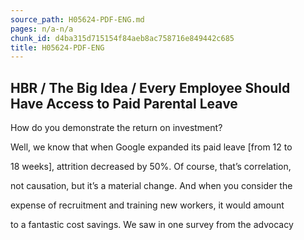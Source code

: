 ```yaml
---
source_path: H05624-PDF-ENG.md
pages: n/a-n/a
chunk_id: d4ba315d715154f84aeb8ac758716e849442c685
title: H05624-PDF-ENG
---
```

## HBR / The Big Idea / Every Employee Should Have Access to Paid Parental Leave

How do you demonstrate the return on investment?

Well, we know that when Google expanded its paid leave [from 12 to

18 weeks], attrition decreased by 50%. Of course, that’s correlation,

not causation, but it’s a material change. And when you consider the

expense of recruitment and training new workers, it would amount

to a fantastic cost savings. We saw in one survey from the advocacy
